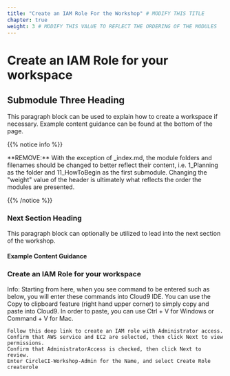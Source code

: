 ```yaml
---
title: "Create an IAM Role For the Workshop" # MODIFY THIS TITLE
chapter: true
weight: 3 # MODIFY THIS VALUE TO REFLECT THE ORDERING OF THE MODULES
---
```


<!-- MORE SUBMODULES CAN BE ADDED TO DIVIDE UP THE SETUP INTO SMALLER SECTIONS -->
<!-- COPY AND PASTE THIS SUBMODULE FILE, RENAME, AND CHANGE THE CONTENTS AS NECESSARY -->

# Create an IAM Role for your workspace <!-- MODIFY THIS SUBHEADING -->

## Submodule Three Heading <!-- MODIFY THIS SUBHEADING -->

This paragraph block can be used to explain how to create a workspace if necessary. Example content guidance can be found at the bottom of the page.

{{% notice info %}}
<p style='text-align: left;'>
**REMOVE:** With the exception of _index.md, the module folders and filenames should be changed to better reflect their content, i.e. 1_Planning as the folder and 11_HowToBegin as the first submodule. Changing the "weight" value of the header is ultimately what reflects the order the modules are presented.
</p>
{{% /notice %}}

### Next Section Heading <!-- MODIFY THIS HEADING -->
This paragraph block can optionally be utilized to lead into the next section of the workshop.

#### Example Content Guidance

### Create an IAM Role for your workspace <!-- MODIFY THIS SUBHEADING -->

Info: Starting from here, when you see command to be entered such as below, you will enter these commands into Cloud9 IDE. You can use the Copy to clipboard feature (right hand upper corner) to simply copy and paste into Cloud9. In order to paste, you can use Ctrl + V for Windows or Command + V for Mac.

    Follow this deep link to create an IAM role with Administrator access.
    Confirm that AWS service and EC2 are selected, then click Next to view permissions.
    Confirm that AdministratorAccess is checked, then click Next to review.
    Enter CircleCI-Workshop-Admin for the Name, and select Create Role createrole
